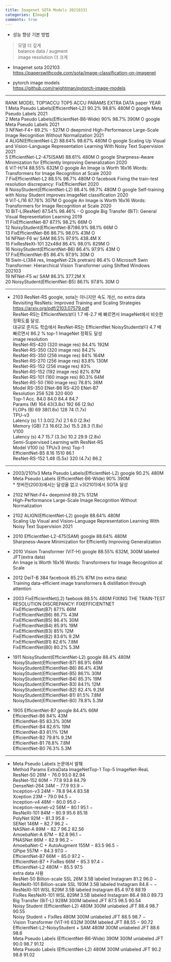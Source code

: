 ```yaml
---
title: Imagenet SOTA Models 20210331
categories: [Image]
comments: true
---
```



* 성능 향상 기본 방법
> 모델 더 깊게   
> balance data / augment   
> image resolution 더 크게   

* Imagenet sota 202103    
<a href="https://paperswithcode.com/sota/image-classification-on-imagenet">https://paperswithcode.com/sota/image-classification-on-imagenet</a>

* pytorch image models   
<a href="https://github.com/rwightman/pytorch-image-models">https://github.com/rwightman/pytorch-image-models</a>

----------------------
RANK	MODEL	TOP1ACCU TOP5 ACCU PARAMS EXTRA DATA	paper YEAR   
1 Meta Pseudo Labels(EfficientNet-L2)        90.2%	98.8%	480M	O  google Meta Pseudo Labels 2021   
2 Meta Pseudo Labels(EfficientNet-B6-Wide) 90%	98.7%	390M	O  google Meta Pseudo Labels 2021   
3 NFNet-F4+                                        89.2%	-	527M	O  deepmind High-Performance Large-Scale Image Recognition Without Normalization 2021   
4 ALIGN(EfficientNet-L2)                          88.64%	98.67%	480M	O  google Scaling Up Visual and Vision-Language Representation Learning With Noisy Text Supervision 2021   
5 EfficientNet-L2-475(SAM)                      88.61%		480M	O  google Sharpness-Aware Minimization for Efficiently Improving Generalization 2020   
6 ViT-H/14                                          88.55%		632M	O  google An Image is Worth 16x16 Words: Transformers for Image Recognition at Scale 2020   
7 FixEfficientNet-L2                               88.5%	98.7%	480M	O facebook Fixing the train-test resolution discrepancy: FixEfficientNet 2020   
8 NoisyStudent(EfficientNet-L2)                88.4%	98.7%	480M     O google Self-training with Noisy Student improves ImageNet classification 2020   
9 ViT-L/16                                           87.76%		307M	O  google An Image is Worth 16x16 Words: Transformers for Image Recognition at Scale 2020   
10 BiT-L(ResNet)                                   87.54%	98.46%	  -         O  google Big Transfer (BiT): General Visual Representation Learning 2019   
11 FixEfficientNet-B7                               87.1%	98.2%	66M	O   
12 NoisyStudent(EfficientNet-B7)86.9%        98.1%	            66M      O              
13 FixEfficientNet-B6                               86.7%	98.0%	43M	O   
14 NFNet-F6 w/ SAM                              86.5%	97.9%	438.4M	X   
15 FixResNeXt-101 32x48d                        86.4%	98.0%	829M	O   
16 NoisyStudent(EfficientNet-B6)                86.4%	97.9%	43M	O   
17 FixEfficientNet-B5                           86.4%	97.9%	30M O    
18 Swin-L(384 res, ImageNet-22k pretrain)       86.4%   O Microsoft Swin Transformer: Hierarchical Vision Transformer using Shifted Windows 202103    
19 NFNet-F5 w/ SAM                              86.3%		377.2M   X	  
20 NoisyStudent(EfficientNet-B5)                86.1%	97.8%	30M	O   

-------------------
* 2103 ResNet-RS  google, sota는 아니지만 속도 개선, no extra data   
 Revisiting ResNets: Improved Training and Scaling Strategies https://arxiv.org/pdf/2103.07579.pdf      
 ResNet-RS는 EfficientNets보다 1.7 배-2.7 배 빠르면서 ImageNet에서 비슷한 정확도를 달성.    
 대규모 준지도 학습에서 ResNet-RS는 EfficientNet NoisyStudent보다 4.7 배 빠르면서 86.2 % top-1 ImageNet 정확도 달성   
                    image resolution   
 ResNet-RS-420 (320 image res) 84.4% 192M   
 ResNet-RS-350 (320 image res) 84.2%    
 ResNet-RS-350 (256 image res) 84% 164M   
 ResNet-RS-270 (256 image res) 83.8% 130M   
 ResNet-RS-152 (256 image res) 83%    
 ResNet-RS-152 (192 image res) 82% 87M   
 ResNet-RS-101 (160 image res) 80.3% 64M   
 ResNet-RS-50 (160 image res) 78.8% 36M   
 Model     RS-350 ENet-B6 RS-420 ENet-B7   
 Resolution  256     528      320      600   
 Top-1 Acc.  84.0    84.0      84.4     84.7   
 Params (M) 164    43(3.8x)  192      66 (2.9x)   
 FLOPs (B)    69     38(1.8x)  128      74 (1.7x)   
 TPU-v3   
 Latency (s)   1.1     3.0(2.7x)  2.1     6.0 (2.9x)   
 Memory (GB) 7.3   16.6(2.3x) 15.5   28.3 (1.8x)   
 V100   
 Latency (s)    4.7   15.7 (3.3x) 10.2 29.9 (2.8x)   
 Semi-Supervised Learning with ResNet-RS    
 Model          V100 (s) TPUv3 (ms) Top-1    
 EfficientNet-B5 8.16 1510 86.1    
 ResNet-RS-152 1.48 (5.5x) 320 (4.7x) 86.2   

---------------------------
* 2003/2101v3  Meta Pseudo Labels(EfficientNet-L2)  google   90.2%  480M    
	      Meta Pseudo Labels (EfficientNet-B6-Wide)     90%    390M    
                 * 첫버전(2003)에서는 달성율 없고 v3(2101)에서 SOTA 달성   

* 2102  NFNet-F4+  deepmind   89.2%   512M    
 High-Performance Large-Scale Image Recognition Without Normalization   
    
* 2102 ALIGN(EfficientNet-L2)  google   88.64%	480M    
 Scaling Up Visual and Vision-Language Representation Learning With Noisy Text Supervision 2021   
    
* 2010 EfficientNet-L2-475(SAM)  google  88.64% 480M   
 Sharpness-Aware Minimization for Efficiently Improving Generalization   

* 2010 Vision Transformer (ViT-H)  google  88.55% 632M, 300M labeled JFT(extra data)   
 An Image is Worth 16x16 Words: Transformers for Image Recognition at Scale   
   
* 2012 DeiT-B 384  facebook 85.2% 87M (no extra data)    
 Training data-efficient image transformers & distillation through attention   
   
* 2003 FixEfficientNet(L2)   faebook   88.5%  480M   FIXING THE TRAIN-TEST RESOLUTION DISCREPANCY: FIXEFFICIENTNET   
       FixEfficientNet(B7)                87.1%  66M   
       FixEfficientNet(B6)                86.7%  43M   
       FixEfficientNet(B5)                86.4%  30M   
       FixEfficientNet(B4)                85.9%  19M   
       FixEfficientNet(B3)                85%  12M    
       FixEfficientNet(B2)                83.6%  9.2M    
       FixEfficientNet(B1)                82.6%  7.8M   
       FixEfficientNet(B0)                80.2%  5.3M   
* 1911 NoisyStudent(EfficientNet-L2) google 88.4%  480M   
       NoisyStudent(EfficientNet-B7)          86.9%   66M   
       NoisyStudent(EfficientNet-B6)          86.4%   43M   
       NoisyStudent(EfficientNet-B5)          86.1%   30M   
       NoisyStudent(EfficientNet-B4)          85.3%   19M   
       NoisyStudent(EfficientNet-B3)          84.1%   12M    
       NoisyStudent(EfficientNet-B2)          82.4%   9.2M   
       NoisyStudent(EfficientNet-B1)          81.5%   7.8M   
       NoisyStudent(EfficientNet-B0)          78.8%   5.3M   
* 1905 EfficientNet-B7     google      84.4% 66M   
       EfficientNet-B6                    84%   43M   
       EfficientNet-B5                    83.3%  30M   
       EfficientNet-B4                    82.6%  19M   
       EfficientNet-B3                    81.1%  12M    
       EfficientNet-B2                    79.8%   9.2M   
       EfficientNet-B1                    78.8%   7.8M   
       EfficientNet-B0                    76.3%   5.3M                     

---------------------
* Meta Pseudo Labels 논문에서 발췌   
 Method  Params ExtraData ImageNetTop-1 Top-5 ImageNet-ReaL    
 ResNet-50             26M − 76.0 93.0 82.94   
 ResNet-152            60M − 77.8 93.8 84.79   
 DenseNet-264        34M − 77.9 93.9 −   
 Inception-v3           24M − 78.8 94.4 83.58   
 Xception                23M − 79.0 94.5 −   
 Inception-v4           48M − 80.0 95.0 −   
 Inception-resnet-v2  56M − 80.1 95.1 −   
 ResNeXt-101           84M − 80.9 95.6 85.18   
 PolyNet                 92M − 81.3 95.8 −   
 SENet                  146M − 82.7 96.2 −    
 NASNet-A              89M − 82.7 96.2 82.56   
 AmoebaNet-A         87M − 82.8 96.1 −    
 PNASNet               86M − 82.9 96.2 −   
 AmoebaNet-C + AutoAugment  155M − 83.5 96.5 −   
 GPipe                   557M − 84.3 97.0 −   
 EfficientNet-B7         66M − 85.0 97.2 −   
 EfficientNet-B7 + FixRes  66M − 85.3 97.4 −   
 EfficientNet-L2         480M − 85.5 97.5    
 extra data 사용    
 ResNet-50 Billion-scale SSL            26M 3.5B labeled Instagram 81.2 96.0 −   
 ResNeXt-101 Billion-scale SSL         193M 3.5B labeled Instagram 84.8 − −   
 ResNeXt-101 WSL                       829M 3.5B labeled Instagram 85.4 97.6 88.19   
 FixRes ResNeXt-101 WSL               829M 3.5B labeled Instagram 86.4 98.0 89.73   
 Big Transfer (BiT-L)                      928M 300M labeled JFT 87.5 98.5 90.54   
 Noisy Student (EfficientNet-L2)       480M 300M unlabeled JFT 88.4 98.7 90.55    
 Noisy Student + FixRes                 480M 300M unlabeled JFT 88.5 98.7 −   
 Vision Transformer (ViT-H)             632M 300M labeled JFT   88.55 − 90.72   
 EfficientNet-L2-NoisyStudent + SAM  480M 300M unlabeled JFT 88.6 98.6   
 Meta Pseudo Labels (EfficientNet-B6-Wide) 390M 300M unlabeled JFT 90.0 98.7 91.12   
 Meta Pseudo Labels (EfficientNet-L2)         480M 300M unlabeled JFT 90.2 98.8 91.02   



